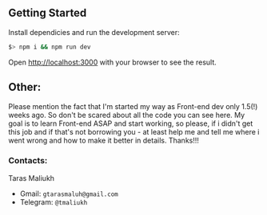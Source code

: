 ## Getting Started

Install dependicies and run the development server:

```bash
$> npm i && npm run dev
```

Open [http://localhost:3000](http://localhost:3000) with your browser to see the result.

## Other:
Please mention the fact that I'm started my way as Front-end dev only 1.5(!) weeks ago. So don't be scared about all the code you can see here. My goal is to learn Front-end ASAP and start working, so please, if i didn't get this job and if that's not borrowing you - at least help me and tell me where i went wrong and how to make it better in details. Thanks!!!

### Contacts:
Taras Maliukh
 - Gmail: `gtarasmaluh@gmail.com`
 - Telegram: `@tmaliukh`
